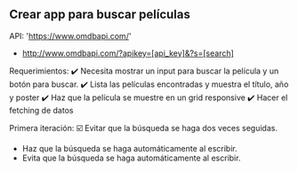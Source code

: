 ## Crear app para buscar películas

API: 'https://www.omdbapi.com/'
- http://www.omdbapi.com/?apikey=[api_key]&?s=[search]
  
Requerimientos:
✔️ Necesita mostrar un input para buscar la película y un botón para buscar.
✔️ Lista las películas encontradas y muestra el título, año y poster
✔️ Haz que la película se muestre en un grid responsive
✔️ Hacer el fetching de datos
  
  Primera iteración:
  ☑️ Evitar que la búsqueda se haga dos veces seguidas.
  - Haz que la búsqueda se haga automáticamente al escribir.
  - Evita que la búsqueda se haga automáticamente al escribir.
